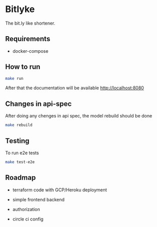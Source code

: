 # Bitlyke

The bit.ly like shortener.

## Requirements

* docker-compose

## How to run

``` bash
make run
```

After that the documentation will be available <http://localhost:8080>

## Changes in api-spec

After doing any chenges in api spec, the model rebuild should be done

``` bash
make rebuild
```

## Testing

To run e2e tests

``` bash
make test-e2e
```

## Roadmap

* terraform code with GCP/Heroku deployment

* simple frontend backend

* authorization

* circle ci config
